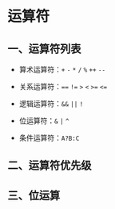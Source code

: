 # 运算符

## 一、运算符列表
-   算术运算符：`+` `-` `*` `/` `%` `++` `--`
    
-   关系运算符：`==` `!=` `>` `<` `>=` `<=`
    
-   逻辑运算符：`&&` `||` `!`
    
-   位运算符：`&` `|` `^`
    
-   条件运算符：`A?B:C`

## 二、运算符优先级


## 三、位运算
